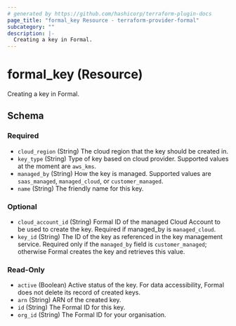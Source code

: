 ```yaml
---
# generated by https://github.com/hashicorp/terraform-plugin-docs
page_title: "formal_key Resource - terraform-provider-formal"
subcategory: ""
description: |-
  Creating a key in Formal.
---
```


# formal_key (Resource)

Creating a key in Formal.



<!-- schema generated by tfplugindocs -->
## Schema

### Required

- `cloud_region` (String) The cloud region that the key should be created in.
- `key_type` (String) Type of key based on cloud provider. Supported values at the moment are `aws_kms`.
- `managed_by` (String) How the key is managed. Supported values are `saas_managed`, `managed_cloud`, or `customer_managed`.
- `name` (String) The friendly name for this key.

### Optional

- `cloud_account_id` (String) Formal ID of the managed Cloud Account to be used to create the key. Required if managed_by is `managed_cloud`.
- `key_id` (String) The ID of the key as referenced in the key management service. Required only if the `managed_by` field is `customer_managed`; otherwise Formal creates the key and retrieves this value.

### Read-Only

- `active` (Boolean) Active status of the key. For data accessibility, Formal does not delete its record of created keys.
- `arn` (String) ARN of the created key.
- `id` (String) The Formal ID for this key.
- `org_id` (String) The Formal ID for your organisation.


